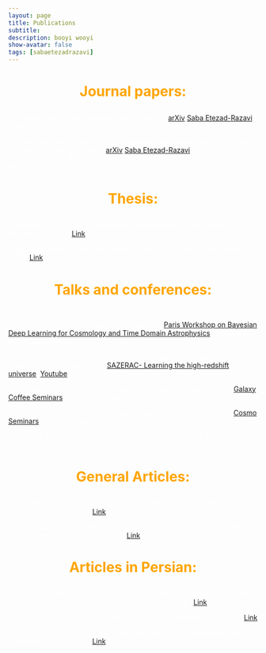 ```yaml
---
layout: page
title: Publications
subtitle: 
description: booyi wooyi
show-avatar: false
tags: [sabaetezadrazavi]
---
```



<style>{color:White;}</style>
 
<style>H1{color:White;}</style>
<style>H2{color:White;}</style>
<style>H3{color:White;}</style>
<style>p{color:White;}</style>



<h1 align="center"> <p style="color:orange;"> Journal papers: </p> </h1>

   
2- Paradox with Phase Coupled Interferometers: [arXiv]() 
[Saba Etezad-Razavi](https://orcid.org/0000-0001-7542-8915), Lucien Hardy

1- Unraveling the role of the cosmic velocity field in dark matter halo mass function using deep learning: [arXiv](https://arxiv.org/abs/2112.14743)
[Saba Etezad-Razavi](https://orcid.org/0000-0001-7542-8915), Erfan Abbasgholinejad, Mohammad-Hadi Sotoudeh, Farbod Hassani, Sadegh Raeisi, Shant Baghram


<h1 align="center"> <p style="color:orange;"> Thesis: </p> </h1>

2- Master Thesis - Gravity-Mediated Entanglement: an operational perspective - PSI - [Link]()

1- Bachelor Thesis - Machine learning in large-scale structure formation - SUT  - [Link]()


<h1 align="center"> <p style="color:orange;"> Talks and conferences: </p> </h1>

5- June 2022 - Unraveling the role of the cosmic velocity field in dark matter halo mass function using deep learning: [Paris Workshop on Bayesian Deep Learning for Cosmology and Time Domain Astrophysics](https://indico.in2p3.fr/event/26887/contributions/111747/) (Université Paris Cité - Paris)

4- February 2022 - Constraining IGM's temperature fluctuations between redshift 3 and 4 using XQ100: [SAZERAC- Learning the high-redshift universe](http://sazerac-conference.org/SIPS2122/3.html), [Youtube](https://www.youtube.com/watch?v=BFwia93NuAc) (min 31 to 46)

3- October 2021 - Constraining Temperature fluctuations in the IGM: [Galaxy Coffee Seminars](https://www2.mpia-hd.mpg.de/GC/GCwiki/) (MPIA - Heidelberg)

2- October 2021 - Constraining Temperature fluctuations in the IGM: [Cosmo Seminars](http://physics.sharif.edu/~cosmology/) (SUT - Online)

1- October 2020 - Primordial Black Holes as a candidate for Dark Matter (SUT - Tehran)


<h1 align="center"> <p style="color:orange;"> General Articles: </p> </h1>

2- Scientific realism in history: Traces of Realism-Instrumentalism debates before the 15th Century - [Link]()

1- One cannot be just a little bit realist: A note on the journey of Putnam and Van Frassen into scientific realism - [Link]()


<h1 align="center"> <p style="color:orange;"> Articles in Persian: </p> </h1>

3- On the shoulder of giants: how JWST will help us to complete the cosmic puzzle - Article for Shabahang trade magazine - No 19 - [Link]()

2- Primordial Black Holes as a candidate for the Dark Matter: A review - [Link]()

1- From particles to blackholes - Interview adopted for Shabahang trade magazine (SUT) - No 11 - [Link](https://spssa.ir/wp-content/uploads/2021/11/11.pdf)


